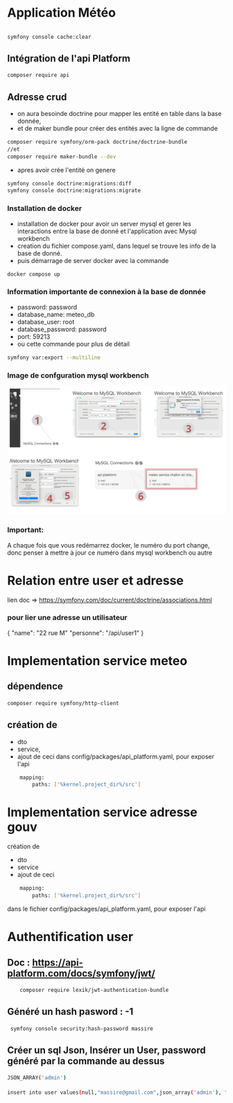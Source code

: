 # Application Météo
## 
```bash
symfony console cache:clear
```

## Intégration de l'api Platform
```bash
composer require api
```

## Adresse crud
- on aura besoinde doctrine pour mapper les entité en table dans la base donnée,
- et de maker bundle pour créer des entités avec la ligne de commande
```bash
composer require symfony/orm-pack doctrine/doctrine-bundle
//et
composer require maker-bundle --dev
```
- apres avoir crée l'entité on genere 
```bash
symfony console doctrine:migrations:diff
symfony console doctrine:migrations:migrate

```

### Installation de docker
- installation de docker pour avoir un server mysql et gerer les interactions  entre la base de donné et l'application avec Mysql workbench
- creation du fichier compose.yaml, dans lequel se trouve les info de la base de donné.
- puis démarrage de server docker avec la commande
```bash
docker compose up
```

### Information importante de connexion à la base de donnée
- password: password
- database_name: meteo_db
- database_user: root
- database_password: password
- port: 59213
- ou cette commande pour plus de détail
```bash
symfony var:export --multiline
```
### Image de confguration mysql workbench
![image de configuration mysql workbench](./public/image/configuration-mysql-workbench.png)
### Important:
A chaque fois que vous redémarrez docker, le numéro du port change, donc penser à mettre à jour ce numéro dans mysql workbench ou autre

# Relation entre user et adresse
lien doc => https://symfony.com/doc/current/doctrine/associations.html

### pour lier une adresse un utilisateur
{
  "name": "22 rue M"
  "personne": "/api/user1"
}

# Implementation service meteo
## dépendence
```bash
composer require symfony/http-client
```
## création de
- dto
- service, 
- ajout de ceci dans config/packages/api_platform.yaml, pour exposer l'api
```bash
    mapping:
        paths: ['%kernel.project_dir%/src']
```
# Implementation service adresse gouv
création de
- dto
- service
- ajout de ceci  
```bash
    mapping:
        paths: ['%kernel.project_dir%/src']
```
dans le fichier config/packages/api_platform.yaml, pour exposer l'api

# Authentification user
## Doc : https://api-platform.com/docs/symfony/jwt/
```bash
    composer require lexik/jwt-authentication-bundle
```
## Généré un hash pasword : -1
```bash
 symfony console security:hash-password massire
  ```
## Créer un sql Json, Insérer un User, password généré par la commande au dessus
```bash
JSON_ARRAY('admin')  

insert into user values(null,"massire@gmail.com",json_array('admin'), "$2y$13$XrRtnvOgfZ98SgSIprjOnu5FGz7l2amnDFAL2JGW7Rxo6wnaIA3xW");
```